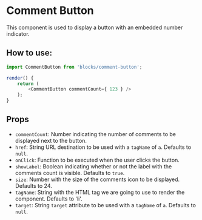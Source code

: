 # Comment Button

This component is used to display a button with an embedded number indicator.

## How to use:

```js
import CommentButton from 'blocks/comment-button';

render() {
	return (
		<CommentButton commentCount={ 123 } />
	);
}
```

## Props

- `commentCount`: Number indicating the number of comments to be displayed next to the button.
- `href`: String URL destination to be used with a `tagName` of `a`. Defaults to `null`.
- `onClick`: Function to be executed when the user clicks the button.
- `showLabel`: Boolean indicating whether or not the label with the comments count is visible. Defaults to `true`.
- `size`: Number with the size of the comments icon to be displayed. Defaults to 24.
- `tagName`: String with the HTML tag we are going to use to render the component. Defaults to 'li'.
- `target`: String `target` attribute to be used with a `tagName` of `a`. Defaults to `null`.
